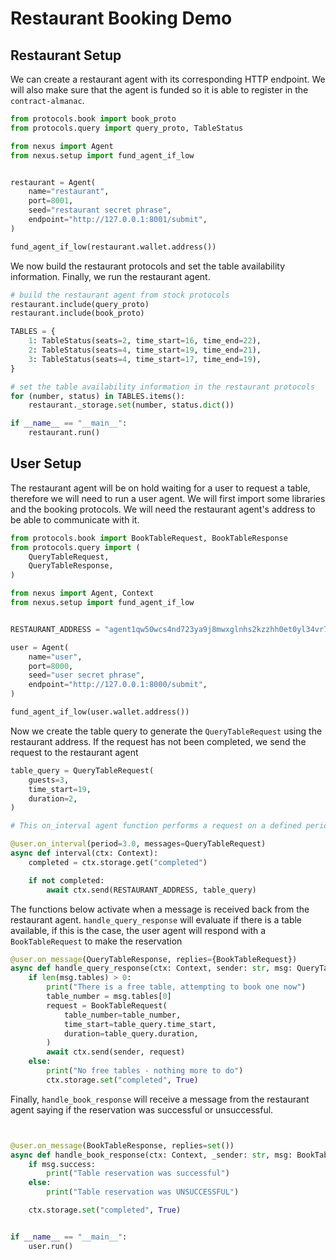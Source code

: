 # Restaurant Booking Demo

## Restaurant Setup

We can create a restaurant agent with its corresponding HTTP endpoint. We will also make sure that the agent is funded so it is able to register in the `contract-almanac`.


```python
from protocols.book import book_proto
from protocols.query import query_proto, TableStatus

from nexus import Agent
from nexus.setup import fund_agent_if_low


restaurant = Agent(
    name="restaurant",
    port=8001,
    seed="restaurant secret phrase",
    endpoint="http://127.0.0.1:8001/submit",
)

fund_agent_if_low(restaurant.wallet.address())
```
We now build the restaurant protocols and set the table availability information. Finally, we run the restaurant agent.

```python
# build the restaurant agent from stock protocols
restaurant.include(query_proto)
restaurant.include(book_proto)

TABLES = {
    1: TableStatus(seats=2, time_start=16, time_end=22),
    2: TableStatus(seats=4, time_start=19, time_end=21),
    3: TableStatus(seats=4, time_start=17, time_end=19),
}

# set the table availability information in the restaurant protocols
for (number, status) in TABLES.items():
    restaurant._storage.set(number, status.dict())

if __name__ == "__main__":
    restaurant.run()
```

## User Setup

The restaurant agent will be on hold waiting for a user to request a table, therefore we will need to run a user agent. 
We will first import some libraries and the booking protocols. We will need the restaurant agent's address to be able to communicate with it.


```python
from protocols.book import BookTableRequest, BookTableResponse
from protocols.query import (
    QueryTableRequest,
    QueryTableResponse,
)

from nexus import Agent, Context
from nexus.setup import fund_agent_if_low


RESTAURANT_ADDRESS = "agent1qw50wcs4nd723ya9j8mwxglnhs2kzzhh0et0yl34vr75hualsyqvqdzl990"

user = Agent(
    name="user",
    port=8000,
    seed="user secret phrase",
    endpoint="http://127.0.0.1:8000/submit",
)

fund_agent_if_low(user.wallet.address())

```

Now we create the table query to generate the `QueryTableRequest` using the restaurant address. If the request has not been completed, we send the request to the restaurant agent

```python
table_query = QueryTableRequest(
    guests=3,
    time_start=19,
    duration=2,
)

# This on_interval agent function performs a request on a defined period

@user.on_interval(period=3.0, messages=QueryTableRequest)
async def interval(ctx: Context):
    completed = ctx.storage.get("completed")

    if not completed:
        await ctx.send(RESTAURANT_ADDRESS, table_query)
```

The functions below activate when a message is received back from the restaurant agent.
`handle_query_response` will evaluate if there is a table available, if this is the case, the user
agent will respond with a `BookTableRequest` to make the reservation

```python
@user.on_message(QueryTableResponse, replies={BookTableRequest})
async def handle_query_response(ctx: Context, sender: str, msg: QueryTableResponse):
    if len(msg.tables) > 0:
        print("There is a free table, attempting to book one now")
        table_number = msg.tables[0]
        request = BookTableRequest(
            table_number=table_number,
            time_start=table_query.time_start,
            duration=table_query.duration,
        )
        await ctx.send(sender, request)
    else:
        print("No free tables - nothing more to do")
        ctx.storage.set("completed", True)

```

Finally, `handle_book_response` will receive a message from the restaurant agent saying if the 
reservation was successful or unsuccessful.

```python


@user.on_message(BookTableResponse, replies=set())
async def handle_book_response(ctx: Context, _sender: str, msg: BookTableResponse):
    if msg.success:
        print("Table reservation was successful")
    else:
        print("Table reservation was UNSUCCESSFUL")

    ctx.storage.set("completed", True)


if __name__ == "__main__":
    user.run()
```

